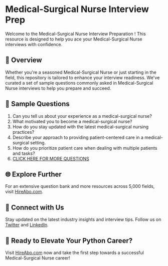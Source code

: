 # Medical-Surgical Nurse Interview Prep

Welcome to the Medical-Surgical Nurse Interview Preparation ! This resource is designed to help you ace your Medical-Surgical Nurse interviews with confidence.

## 🚀 Overview

Whether you're a seasoned Medical-Surgical Nurse or just starting in the field, this repository is tailored to enhance your interview readiness. We've curated a set of sample questions commonly asked in Medical-Surgical Nurse interviews to help you prepare and succeed.

## 📝 Sample Questions

1. Can you tell us about your experience as a medical-surgical nurse?
2. What motivated you to become a medical-surgical nurse?
3. How do you stay updated with the latest medical-surgical nursing practices?
4. Describe your approach to providing patient-centered care in a medical-surgical setting.
5. How do you prioritize patient care when dealing with multiple patients and tasks?
6. [CLICK HERE FOR MORE QUESTIONS](https://hireabo.com/job/2_0_25/MedicalSurgical%20Nurse)

## 🌐 Explore Further

For an extensive question bank and more resources across 5,000 fields, visit [HireAbo.com](https://www.hireabo.com).

## 📱 Connect with Us

Stay updated on the latest industry insights and interview tips. Follow us on [Twitter](https://twitter.com/hireabo) and [LinkedIn](https://www.linkedin.com/in/hire-abo-3609972a8/).

## 🚀 Ready to Elevate Your Python Career?

Visit [HireAbo.com](https://www.hireabo.com) now and take the first step towards a successful Medical-Surgical Nurse career!